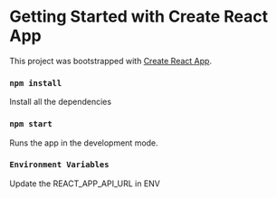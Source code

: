 # Getting Started with Create React App

This project was bootstrapped with [Create React App](https://github.com/facebook/create-react-app).

### `npm install`
Install all the dependencies

### `npm start`

Runs the app in the development mode.

### `Environment Variables`
Update the REACT_APP_API_URL in ENV